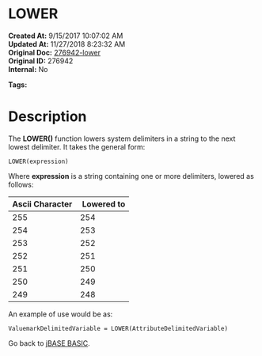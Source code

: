 # LOWER

**Created At:** 9/15/2017 10:07:02 AM  
**Updated At:** 11/27/2018 8:23:32 AM  
**Original Doc:** [276942-lower](https://docs.jbase.com/36868-jbase-basic/276942-lower)  
**Original ID:** 276942  
**Internal:** No  

**Tags:**
<badge text='delimiters' vertical='middle' />

# Description

The **LOWER()** function lowers system delimiters in a string to the next lowest delimiter. It takes the general form:

```
LOWER(expression)
```

Where **expression** is a string containing one or more delimiters, lowered as follows:


| Ascii Character<br> |  Lowered to<br> |
| --- | --- |
| 255<br> | 254<br> |
| 254<br> | 253<br> |
| 253<br> | 252<br> |
| 252<br> | 251<br> |
| 251<br> | 250<br> |
| 250<br> | 249<br> |
| 249<br> | 248<br> |


An example of use would be as:

```
ValuemarkDelimitedVariable = LOWER(AttributeDelimitedVariable)
```



Go back to [jBASE BASIC](./../jbase-basic-programmers-reference-guide).
